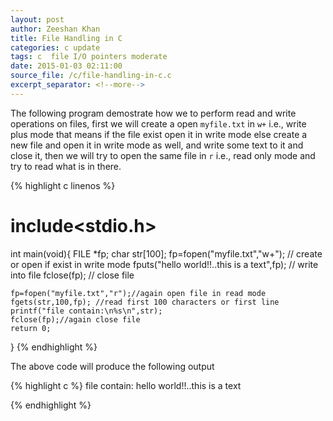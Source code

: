 ```yaml
---
layout: post
author: Zeeshan Khan
title: File Handling in C
categories: c update
tags: c  file I/O pointers moderate
date: 2015-01-03 02:11:00
source_file: /c/file-handling-in-c.c
excerpt_separator: <!--more-->
---
```


The following program demostrate how we to perform read and write operations on files,
first we will create a open `myfile.txt` in `w+` i.e., write plus mode that means if the file exist open it in write mode else create a new file and open it in write mode as well, and write some text to it and close it,
 then we will try to open the same file in `r` i.e., read only mode and try to read what is in there.
<!--more-->

{% highlight c linenos %}
# include<stdio.h>
int main(void){
	FILE *fp;
	char str[100];
	fp=fopen("myfile.txt","w+"); // create or open if exist in write mode
	fputs("hello world!!..this is a text",fp); // write into file
	fclose(fp); // close file
	
	fp=fopen("myfile.txt","r");//again open file in read mode
	fgets(str,100,fp); //read first 100 characters or first line 
	printf("file contain:\n%s\n",str);
	fclose(fp);//again close file
	return 0;
}
{% endhighlight %}

The above code will produce the following output

{% highlight c %}
file contain:
hello world!!..this is a text

{% endhighlight %}
